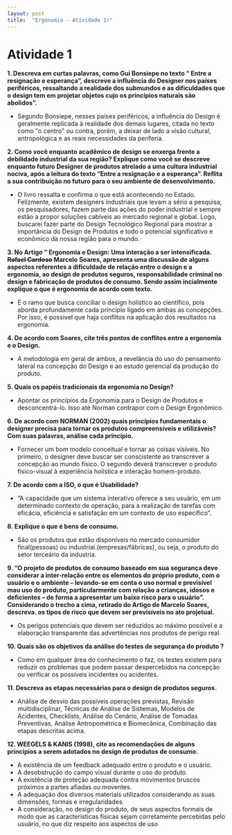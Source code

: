 ```yaml
---
layout: post
title:  "Ergonomia - Atividade 1!"
---
```


# Atividade 1

<b>1. Descreva em curtas palavras, como Gui Bonsiepe no texto “ Entre a resignação e esperança”,  descreve a influência do Designer nos países periféricos, ressaltando a realidade dos submundos e as dificuldades que o design tem em projetar objetos cujo os princípios naturais são abolidos”.</b>

  * Segundo Bonsiepe, nesses países periféricos, a influência do Design é geralmente replicada à realidade dos demais lugares, citada no texto como "o centro" ou contra, porém, a deixar de lado a visão cultural, antropológica e as reais necessidades da periferia.

<b>2. Como você enquanto acadêmico de design se enxerga frente a debilidade industrial da sua região? Explique como você se descreve enquanto futuro Designer de produtos atrelado a uma cultura industrial nociva, após a leitura do texto “Entre a resignação e a esperança”. Reflita a sua contribuição no futuro  para o seu ambiente de desenvolvimento.</b>

  * O livro ressalta e confirma o que está acontecendo no Estado. Felizmente, existem designers industriais que levam a sério a pesquisa, os pesquisadores, fazem parte das ações do poder industrial e sempre estão a propor soluções cabíveis ao mercado regional e global. Logo, buscarei fazer parte do Design Tecnológico Regional para mostrar a importância do Design de Produtos e todo o potencial significativo e econômico da nossa região para o mundo.

<b>3. No Artigo “ Ergonomia e Design: Uma interação a ser intensificada.  <s>Rafael Cardoso</s> Marcelo Soares, apresenta uma discussão de alguns aspectos referentes a dificuldade de relação entre o design e a ergonomia, ao design de produtos seguros, responsabilidade criminal no design e fabricação de produtos de consumo. Sendo assim incialmente explique o que é ergonomia de acordo com texto.</b>
   
  * É o ramo que busca conciliar o design holístico ao científico, pois aborda profundamente cada princípio ligado em ambas as concepções. Por isso, é possivel que haja conflitos na aplicação dos resultados na ergonomia. 

<b>4. De acordo com Soares, cite três pontos de conflitos entre a ergonomia e o Design.</b>

  * A metodologia em geral de ambos, a revelância do uso do pensamento lateral na concepção do Design e ao estudo gerencial da produção do produto.

<b>5. Quais os papéis tradicionais da ergonomia no Design?</b>

  * Apontar os princípios da Ergonomia para o Design de Produtos e desconcentrá-lo. Isso até Norman contrapor com o Design Ergonômico.

<b>6. De acordo com NORMAN (2002) quais princípios fundamentais o designer precisa para tornar os produtos compreensíveis e utilizáveis? Com suas palavras, análise cada princípio.</b>

  * Fornecer um bom modelo conceitual e tornar as coisas visíveis. No primeiro, o designer deve buscar ser conscistente ao transcrever a concepção ao mundo físico. O segundo deverá transcrever o produto físico-visual à experiência holística e interação homem-produto.

<b>7. De acordo com a ISO, o que é Usabilidade?</b>

  * “A capacidade que um sistema interativo oferece a seu usuário, em um determinado contexto de operação, para a realização de tarefas com eficácia, eficiência e satisfação em um contexto de uso específico”.

<b>8. Explique o que é bens de consumo.</b>

  * São os produtos que estão disponíveis no mercado consumidor final(pessoas) ou industrial.(empresas/fábricas), ou seja, o produto do setor terceário da industria.

<b>9. “O projeto de produtos de consumo baseado em sua segurança deve considerar a inter-relação entre os elementos do próprio produto, com o usuário e o ambiente – levando-se em conta o uso normal e previsível mau uso do produto, particularmente com relação a crianças, idosos e deficientes – de forma a apresentar um baixo risco para o usuário”. 
Considerando o trecho a cima, retirado do Artigo de Marcelo Soares, descreva. os tipos de risco que devem ser previsíveis no ato projetual.</b>

  * Os perigos potenciais que devem ser reduzidos ao máximo possível e a elaboração transparente das advertências nos produtos de perigo real.

<b>10. Quais são os objetivos da análise do testes de segurança do produto ?</b>

  * Como em qualquer área do conhecimento o faz, os testes existem para reduzir os problemas que podem passar despercebidos na concepção ou verificar os possíveis incidentes ou acidentes.

<b>11. Descreva as etapas necessárias para o design de produtos seguros.</b>

  * Análise de desvio das possíveis operações previstas, Revisão multidisciplinar, Técnicas de Análise de Sistemas, Modelos de Acidentes, Checklists, Análise do Cenário, Análise de Tomadas Preventivas, Análise Antropométrica e Biomecânica, Combinação das etapas descritas acima.

<b>12. WEEGELS & KANIS (1998), cite as  recomendações de alguns princípios a serem adotados no design de produtos de consumo.</b>

* A existência de um feedback adequado entre o produto e o usuário.
* A desobstrução do campo visual durante o uso do produto.
* A existência de proteção adequada contra movimentos bruscos próximos a partes afiadas ou
moventes.
* A adequação dos diversos materiais utilizados considerando as suas dimensões, formas e
irregularidades.
* A consideração, no design do produto, de seus aspectos formais de modo que as
características físicas sejam corretamente percebidas pelo usuário, no que diz respeito aos
aspectos de uso